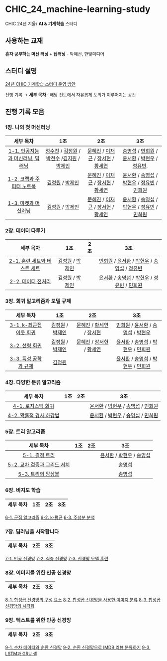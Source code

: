 # CHIC_24_machine-learning-study
CHIC 24년 겨울/ **AI & 기계학습** 스터디

## 사용하는 교재
**혼자 공부하는 머신 러닝 + 딥러닝** - 박혜선, 한빛미디어

## 스터디 설명
[24년 CHIC 기계학습 스터디 운영 방안](https://puzzling-lord-d7e.notion.site/CHIC_24_machine-learning-study-94d312901e884e10ada9c63a51ba160c)

진행 기록 → **세부 목차** : 해당 진도에서 자유롭게 토의가 이루어지는 공간

## 진행 기록 모음

### 1장. 나의 첫 머신러닝
| 세부 목차 | 1조 | 2조 | 3조
:---: | :---: | :---: | :---:
[1-1. 인공지능과 머신러닝, 딥러닝](https://github.com/kw-chi-community/CHIC_24_machine-learning-study/issues/1) | [정수진](1장/1조/1-1_인공지능과_머신러닝_딥러닝_정수진.md) / [김정원](1장/1조/1-1_인공지능과_머신러닝_딥러닝_김정원.md) / [박천수](1장/1조/1-1_인공지능과_머신러닝_딥러닝_박천수.md) /[김지원](1장/1조/1-1_인공지능과_머신러닝_딥러닝_김지원.md) / [박제인](1장/1조/1-1_인공지능과_머신러닝_딥러닝_박제인.md)| [문혜진](1장/2조/1-1_인공지능과_머신러닝_딥러닝_문혜진.md) / [이재근](1장/2조/1-1_인공지능과_머신러닝_딥러닝_이재근.md) / [장서현](1장/2조/1-1_인공지능과_머신러닝_딥러닝_장서현.md) / [황세연](1장/2조/1-1_인공지능과_머신러닝_딥러닝_황세연.md)  | [송명섭](1장/3조/1-1_인공지능과_머신러닝_딥러닝_송명섭.md) / [민희원](1장/3조/1장_나의_첫_머신러닝_민희원.md) / [윤서환](1장/3조/1주차_1장_나의_첫_머신러닝_윤서환.md) / [박현우](1장/3조/1장_나의_첫_머신러닝_박현우.md) / [정유빈](1장/3조/1주차_인공지능과_머신러닝_딥러닝_정유빈.md).
[1-2. 코랩과 주피터 노트북](https://github.com/kw-chi-community/CHIC_24_machine-learning-study/issues/2) | [김정원](1장/1조/1-2_코랩과_주피터노트북_김정원.md) / [박제인](1장/1조/1-2_코랩과_주피터노트북_박제인.md) | [문혜진](1장/2조/1-2_코랩과_주피터노트북_문혜진.md) / [이재근](1장/2조/1-2_코랩과_주피터노트북_이재근.md) / [장서현](1장/2조/1-2_코랩과_주피터노트북_장서현.md) / [황세연](1장/2조/1-2_코랩과_주피터노트북_황세연.md) | [윤서환](1장/3조/1주차_1장_나의_첫_머신러닝_윤서환.md) / [송명섭](1장/3조/1-1_인공지능과_머신러닝_딥러닝_송명섭.md) / [박현우](1장/3조/1장_나의_첫_머신러닝_박현우.md) / [정유빈](1장/3조/1주차_인공지능과_머신러닝_딥러닝_정유빈.md) / [민희원](1장/3조/1장_나의_첫_머신러닝_민희원.md)
[1-3. 마켓과 머신러닝](https://github.com/kw-chi-community/CHIC_24_machine-learning-study/issues/3) | [김정원](1장/1조/1-3_마켓과_머신러닝_김정원.md) / [박제인](1장/1조/1-3_마켓과_머신러닝_박제인.md) |  [문혜진](1장/2조/1-3_마켓과_머신러닝_문혜진.md) / [이재근](1장/2조/1-3_마켓과_머신러닝_이재근.md) / [장서현](1장/2조/1-3_마켓과_머신러닝_장서현.md) / [황세연](1장/2조/1-3_마켓과_머신러닝_황서연.md) | [윤서환](1장/3조/1주차_1장_나의_첫_머신러닝_윤서환.md) / [송명섭](1장/3조/1-1_인공지능과_머신러닝_딥러닝_송명섭.md) / [박현우](1장/3조/1장_나의_첫_머신러닝_박현우.md) / [정유빈](1장/3조/1주차_인공지능과_머신러닝_딥러닝_정유빈.md) / [민희원](1장/3조/1장_나의_첫_머신러닝_민희원.md)

### 2장. 데이터 다루기
| 세부 목차 | 1조 | 2조 | 3조
:---: | :---: | :---: | :---:
[2-1. 훈련 세트와 테스트 세트](https://github.com/kw-chi-community/CHIC_24_machine-learning-study/issues/4) | [김정원](2장/1조/2-1_훈련_세트와_테스트_세트_김정원.md) / [박제인](2장/1조/2-1_훈련_세트와_테스트_세트_박제인.md) |  | [민희원](2장/3조/2장_데이터_다루기_민희원.md) / [윤서환](2장/3조/1주차_2장_데이터_다루기_윤서환.md) / [박현우](2장/3조/2장_데이터_다루기_박현우.md) /  [송명섭](2장/3조/2장_데이터_다루기_송명섭.md) / [정유빈](2장/3조/2장_데이터다루기_정유빈.md)
[2-2. 데이터 전처리](https://github.com/kw-chi-community/CHIC_24_machine-learning-study/issues/5) | [김정원](2장/1조/2-2_데이터_전처리_김정원.md) / [박제인](2장/1조/2-2_데이터_전처리_박제인.md) |  | [윤서환](2장/3조/2주차_2장_데이터_다루기_윤서환.md) / [송명섭](2장/3조/2장_데이터_다루기_송명섭.md) / [박현우](2장/3조/2장_데이터_다루기_박현우.md) / [정유빈](2장/3조/2장_데이터다루기_정유빈.md) / [민희원](2장/3조/2장_데이터_다루기_민희원.md)

### 3장. 회귀 알고리즘과 모델 규제
| 세부 목차 | 1조 | 2조 | 3조
:---: | :---: | :---: | :---:
[3-1. k-최근접 이웃 회귀](https://github.com/kw-chi-community/CHIC_24_machine-learning-study/issues/6) | [김정원](3장/1조/3-1_k-최근접_이웃_회귀_김정원.md) / [박제인](3장/1조/3-1_k-최근접_이웃_회귀_박제인.md) | [문혜진](3장/2조/3-1_k-최근접_이웃_회귀_문혜진.md) / [황세연](3장/2조/3-1_k-최근접_이웃_회귀_황세연.md) / [장서현](3장/2조/3-1_회귀_알고리즘과_모델_규제_장서현.md) | [민희원](3장/3조/3장_회귀_알고리즘과_모델_규제_민희원.md) / [윤서환](3장/3조/2주차_3장_회귀_알고리즘과_모델_규제_윤서환.md) / [송명섭](3장/3조/3장_회귀_알고리즘과_모델_규제_송명섭.md) / [박현우](3장/3조/3장_회귀_알고리즘과_모델_규제_박현우.md)
[3-2. 선형 회귀](https://github.com/kw-chi-community/CHIC_24_machine-learning-study/issues/7) | [김정원](3장/1조/3-2_선형_회귀_김정원.md) / [박제인](3장/1조/3-2_선형_회귀_박제인.md) | [문혜진](3장/2조/3-2_선형_회귀_문혜진.md) / [장서현](3장/2조/3-2_선형_회귀_장서현.md) / [황세연](3장/2조/3-2_선형_회귀_황세연.md) | [윤서환](3장/3조/3주차_3장_회귀_알고리즘과_모델_규제_윤서환.md) / [송명섭](3장/3조/3장_회귀_알고리즘과_모델_규제_송명섭.md) / [박현우](3장/3조/3장_회귀_알고리즘과_모델_규제_박현우.md) / [민희원](3장/3조/3장_회귀_알고리즘과_모델_규제_민희원.md)
[3-3. 특성 공학과 규제](https://github.com/kw-chi-community/CHIC_24_machine-learning-study/issues/8) | [김정원](3장/1조/3-3_특성_공학과_규제_김정원.md) |  | [윤서환](3장/3조/3주차_3장_회귀_알고리즘과_모델_규제_윤서환.md) / [송명섭](3장/3조/3장_회귀_알고리즘과_모델_규제_송명섭.md) / [박현우](3장/3조/3장/3조/3장_회귀_알고리즘과_모델_규제_박현우.md) / [민희원](3장/3조/3장_회귀_알고리즘과_모델_규제_민희원.md)

### 4장. 다양한 분류 알고리즘
| 세부 목차 | 1조 | 2조 | 3조
:---: | :---: | :---: | :---:
[4-1. 로지스틱 회귀](https://github.com/kw-chi-community/CHIC_24_machine-learning-study/issues/9) | | | [윤서환](4장/3조/4주차_4장_다양한_분류_알고리즘_윤서환.md) / [박현우](4장/3조/4장_다양한_분류_알고리즘_박현우.md) / [송명섭](4장/3조/4장_다양한_분류_알고리즘_송명섭.md) / [민희원](4장/3조/4장_다양한_분류_알고리즘_민희원.md)
[4-2. 확률적 경사 하강법](https://github.com/kw-chi-community/CHIC_24_machine-learning-study/issues/10) | | | [윤서환](4장/3조/4주차_4장_다양한_분류_알고리즘_윤서환.md) / [박현우](4장/3조/4장_다양한_분류_알고리즘_박현우.md) / [송명섭](4장/3조/4장_다양한_분류_알고리즘_송명섭.md) / [민희원](4장/3조/4장_다양한_분류_알고리즘_민희원.md)

### 5장. 트리 알고리즘
| 세부 목차 | 1조 | 2조 | 3조
:---: | :---: | :---: | :---:
[5-1. 결정 트리](https://github.com/kw-chi-community/CHIC_24_machine-learning-study/issues/11) | | | [윤서환](4장/3조/4주차_4장_다양한_분류_알고리즘_윤서환.md) / [박현우](5장/3조/5장_다양한_분류_알고리즘_박현우.md) / [송명섭](5장/3조/4주차_5장_다양한_분류_알고리즘_송명섭.md)
[5-2. 교차 검증과 그리드 서치](https://github.com/kw-chi-community/CHIC_24_machine-learning-study/issues/12) | | | [송명섭](4장/3조/5장_다양한_분류_알고리즘_송명섭.md)
[5-3. 트리의 앙상블](https://github.com/kw-chi-community/CHIC_24_machine-learning-study/issues/13) | | | [송명섭](4장/3조/5장_다양한_분류_알고리즘_송명섭.md)

### 6장. 비지도 학습
| 세부 목차 | 1조 | 2조 | 3조
:---: | :---: | :---: | :---:
[6-1. 군집 알고리즘](https://github.com/kw-chi-community/CHIC_24_machine-learning-study/issues/14)
[6-2. k-평균](https://github.com/kw-chi-community/CHIC_24_machine-learning-study/issues/15)
[6-3. 주성분 분석](https://github.com/kw-chi-community/CHIC_24_machine-learning-study/issues/16)

### 7장. 딥러닝을 시작합니다
| 세부 목차 | 2조 | 3조
:---: | :---: | :---:
[7-1. 인공 신경망](https://github.com/kw-chi-community/CHIC_24_machine-learning-study/issues/17)
[7-2. 심층 신경망](https://github.com/kw-chi-community/CHIC_24_machine-learning-study/issues/18)
[7-3. 신경망 모델 훈련](https://github.com/kw-chi-community/CHIC_24_machine-learning-study/issues/19)

### 8장. 이미지를 위한 인공 신경망
| 세부 목차 | 2조 | 3조
:---: | :---: | :---:
[8-1. 합성곱 신경망의 구성 요소](https://github.com/kw-chi-community/CHIC_24_machine-learning-study/issues/20)
[8-2. 합성곱 신경망을 사용한 이미지 분류](https://github.com/kw-chi-community/CHIC_24_machine-learning-study/issues/21)
[8-3. 합성곱 신경망의 시각화](https://github.com/kw-chi-community/CHIC_24_machine-learning-study/issues/22)

### 9장. 텍스트를 위한 인공 신경망
| 세부 목차 | 2조 | 3조
:---: | :---: | :---: 
[9-1. 순차 데이터와 순환 신경망](https://github.com/kw-chi-community/CHIC_24_machine-learning-study/issues/23)
[9-2. 순환 신경망으로 IMDB 리뷰 분류하기](https://github.com/kw-chi-community/CHIC_24_machine-learning-study/issues/24)
[9-3. LSTM과 GRU 셀](https://github.com/kw-chi-community/CHIC_24_machine-learning-study/issues/25)
